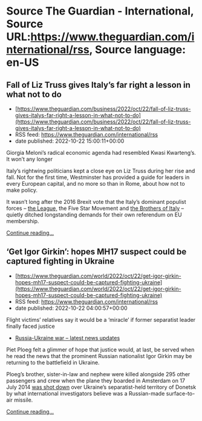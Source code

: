 # Source The Guardian - International, Source URL:https://www.theguardian.com/international/rss, Source language: en-US

## Fall of Liz Truss gives Italy’s far right a lesson in what not to do
 - [https://www.theguardian.com/business/2022/oct/22/fall-of-liz-truss-gives-italys-far-right-a-lesson-in-what-not-to-do](https://www.theguardian.com/business/2022/oct/22/fall-of-liz-truss-gives-italys-far-right-a-lesson-in-what-not-to-do)
 - RSS feed: https://www.theguardian.com/international/rss
 - date published: 2022-10-22 15:00:11+00:00

<p>Giorgia Meloni’s radical economic agenda had resembled Kwasi Kwarteng’s. It won’t any longer</p><p>Italy’s rightwing politicians kept a close eye on Liz Truss during her rise and fall. Not for the first time, Westminster has provided a guide for leaders in every European capital, and no more so than in Rome, about how not to make policy.</p><p>It wasn’t long after the 2016 Brexit vote that the Italy’s dominant populist forces – <a href="https://www.theguardian.com/world/2022/sep/27/italy-salvini-faces-calls-to-quit-as-league-chief-after-dismal-election-results" title="">the League,</a> the Five Star Movement and <a href="https://www.theguardian.com/world/2022/oct/13/ignazio-la-russa-brothers-of-italy-politician-fascist-relics-elected-senate-speaker" title="">the Brothers of Italy</a> – quietly ditched longstanding demands for their own referendum on EU membership. </p> <a href="https://www.theguardian.com/business/2022/oct/22/fall-of-liz-truss-gives-italys-far-right-a-lesson-in-what-not-to-do">Continue reading...</a>

## ‘Get Igor Girkin’: hopes MH17 suspect could be captured fighting in Ukraine
 - [https://www.theguardian.com/world/2022/oct/22/get-igor-girkin-hopes-mh17-suspect-could-be-captured-fighting-ukraine](https://www.theguardian.com/world/2022/oct/22/get-igor-girkin-hopes-mh17-suspect-could-be-captured-fighting-ukraine)
 - RSS feed: https://www.theguardian.com/international/rss
 - date published: 2022-10-22 04:00:57+00:00

<p>Flight victims’ relatives say it would be a ‘miracle’ if former separatist leader finally faced justice</p><ul><li><a href="https://www.theguardian.com/world/series/ukraine-live/latest">Russia-Ukraine war – latest news updates</a></li></ul><p>Piet Ploeg felt a glimmer of hope that justice would, at last, be served when he read the news that the prominent Russian nationalist Igor Girkin may be returning to the battlefield in Ukraine.</p><p>Ploeg’s brother, sister-in-law and nephew were killed alongside 295 other passengers and crew when the plane they boarded in Amsterdam on 17 July 2014 <a href="https://www.theguardian.com/world/2022/mar/14/australia-and-the-netherlands-launch-legal-action-against-russia-over-mh17-disaster">was shot down</a> over Ukraine’s separatist-held territory of Donetsk by what international investigators believe was a Russian-made surface-to-air missile.</p> <a href="https://www.theguardian.com/world/2022/oct/22/get-igor-girkin-hopes-mh17-suspect-could-be-captured-fighting-ukraine">Continue reading...</a>
